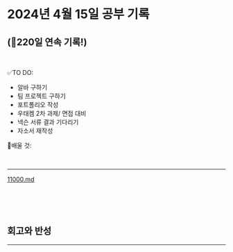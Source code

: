# 2024년 4월 15일 공부 기록 
## (🚀220일 연속 기록!)

<br>

✅TO DO: 

- 알바 구하기
- 팀 프로젝트 구하기
- 포트폴리오 작성
- 우태켐 2차 과제/ 면접 대비
- 넥슨 서류 결과 기다리기
- 자소서 재작성


💭배울 것:


<br>

---

[11000.md](..%2F..%2F..%2FAlgorithm%2FSolvedProblem%2F%EA%B7%B8%EB%A6%AC%EB%94%94%2F11000%2F11000.md)

<br><br><br>





## 회고와 반성

---

